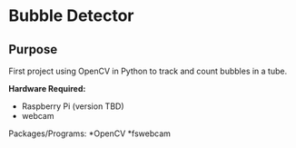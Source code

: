 # **Bubble Detector** 
## Purpose
First project using OpenCV in Python to track and count bubbles in a tube. 

**Hardware Required:**
* Raspberry Pi (version TBD)
* webcam

Packages/Programs:
*OpenCV
*fswebcam
